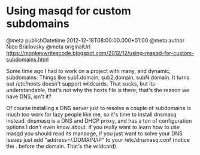 # Using masqd for custom subdomains

@meta publishDatetime 2012-12-18T08:00:00.000+01:00
@meta author Nico Brailovsky
@meta originalUrl https://monkeywritescode.blogspot.com/2012/12/using-masqd-for-custom-subdomains.html

Some time ago I had to work on a project with many, and dynamic, subdomains. Things like sub1.domain, sub2.domain, subN.domain. It turns out /etc/hosts doesn't support wildcards. That sucks, but its understandable, that's not why the hosts file is there; that's the reason we have DNS, isn't it?

Of course installing a DNS server just to resolve a couple of subdomains is much too work for lazy people like me, so it's time to install dnsmasq instead. dnsmasq is a DNS and DHCP proxy, and has a ton of configuration options I don't even know about. If you really want to learn how to use masqd you should read its manpage, if you just want to solve your DNS issues just add "address=/.DOMAIN/IP" to your /etc/dnsmasq.conf (notice the . before the domain. That's the wildcard).

